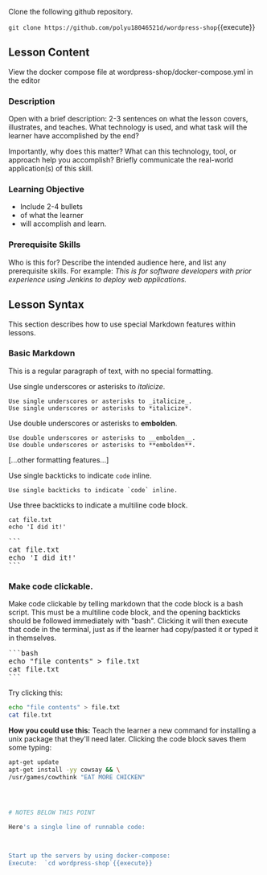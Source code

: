 
Clone the following github repository.

`git clone https://github.com/polyu18046521d/wordpress-shop`{{execute}}
## Lesson Content

View the docker compose file at wordpress-shop/docker-compose.yml in the editor
### Description

Open with a brief description: 2-3 sentences on what the lesson covers, illustrates, and teaches. What technology is used, and what task will the learner have accomplished by the end?

Importantly, why does this matter? What can this technology, tool, or approach help you accomplish? Briefly communicate the real-world application(s) of this skill.

### Learning Objective

- Include 2-4 bullets
- of what the learner
- will accomplish and learn.

### Prerequisite Skills

Who is this for? Describe the intended audience here, and list any prerequisite skills. For example: _This is for software developers with prior experience using Jenkins to deploy web applications._



## Lesson Syntax

This section describes how to use special Markdown features within lessons.

### Basic Markdown

This is a regular paragraph of text, with no special formatting.

Use single underscores or asterisks to _italicize_.

```
Use single underscores or asterisks to _italicize_.
Use single underscores or asterisks to *italicize*.
```

Use double underscores or asterisks to __embolden__.

```
Use double underscores or asterisks to __embolden__.
Use double underscores or asterisks to **embolden**.
```

[...other formatting features...]

Use single backticks to indicate `code` inline.

```
Use single backticks to indicate `code` inline.
```

Use three backticks to indicate a multiline code block.

```
cat file.txt
echo 'I did it!'
```

<pre>
```
cat file.txt
echo 'I did it!'
```
</pre>

### Make code clickable.

Make code clickable by telling markdown that the code block is a bash script. This must be a multiline code block, and the opening backticks should be followed immediately with "bash". Clicking it will then execute that code in the terminal, just as if the learner had copy/pasted it or typed it in themselves.

<pre>
```bash
echo "file contents" > file.txt
cat file.txt
```
</pre>

Try clicking this:

```bash
echo "file contents" > file.txt
cat file.txt
```


**How you could use this:** Teach the learner a new command for installing a unix package that they'll need later. Clicking the code block saves them some typing:

```bash
apt-get update
apt-get install -yy cowsay && \
/usr/games/cowthink "EAT MORE CHICKEN"




# NOTES BELOW THIS POINT

Here's a single line of runnable code:



Start up the servers by using docker-compose:
Execute:  `cd wordpress-shop`{{execute}}










